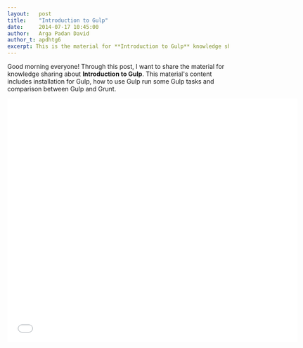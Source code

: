 ```yaml
---
layout:   post
title:    "Introduction to Gulp"
date:     2014-07-17 10:45:00
author:   Arga Padan David
author_t: apdhtg6
excerpt: This is the material for **Introduction to Gulp** knowledge sharing at July 16, 2014
--- 
```


Good morning everyone! Through this post, I want to share the material for knowledge sharing about **Introduction to Gulp**. This material's content includes installation for Gulp, how to use Gulp run some Gulp tasks and comparison between Gulp and Grunt. 


<iframe src="//www.slideshare.net/slideshow/embed_code/37075907" width="660" height="554" frameborder="0" marginwidth="0" marginheight="0" scrolling="no"></iframe>
